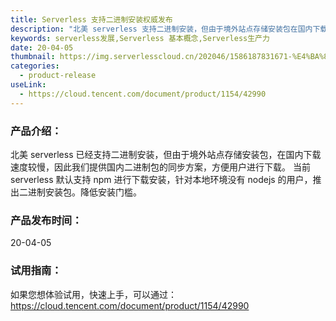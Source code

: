```yaml
---
title: Serverless 支持二进制安装权威发布
description: "北美 serverless 支持二进制安装，但由于境外站点存储安装包在国内下载速度较慢，因此我们提供国内二进制包的同步方案，方便用户进行下载。"
keywords: serverless发展,Serverless 基本概念,Serverless生产力
date: 20-04-05
thumbnail: https://img.serverlesscloud.cn/202046/1586187831671-%E4%BA%8C%E8%BF%9B%E5%88%B602list.png
categories:
  - product-release
useLink: 
  - https://cloud.tencent.com/document/product/1154/42990
---
```


### **产品介绍**：
北美 serverless 已经支持二进制安装，但由于境外站点存储安装包，在国内下载速度较慢，因此我们提供国内二进制包的同步方案，方便用户进行下载。
当前 serverless 默认支持 npm 进行下载安装，针对本地环境没有 nodejs 的用户，推出二进制安装包。降低安装门槛。

### **产品发布时间**：
20-04-05

### **试用指南**：
如果您想体验试用，快速上手，可以通过：
https://cloud.tencent.com/document/product/1154/42990






